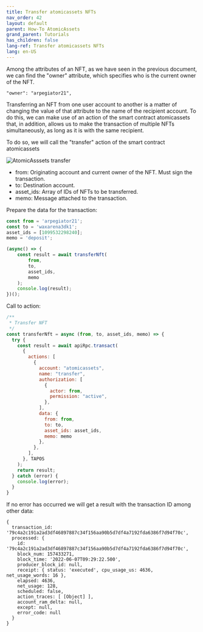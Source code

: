 ```yaml
---
title: Transfer atomicassets NFTs
nav_order: 42
layout: default
parent: How-To AtomicAssets
grand_parent: Tutorials
has_children: false
lang-ref: Transfer atomicassets NFTs
lang: en-US
---
```

Among the attributes of an NFT, as we have seen in the previous document, we can find the "owner" attribute, which specifies who is the current owner of the NFT.

```
"owner": "arpegiator21",
```
Transferring an NFT from one user account to another is a matter of changing the value of that attribute to the name of the recipient account. To do this, we can make use of an action of the smart contract atomicassets that, in addition, allows us to make the transaction of multiple NFTs simultaneously, as long as it is with the same recipient.

To do so, we will call the "transfer" action of the smart contract atomicassets

![AtomicAsssets transfer](/assets/img/tutorials/howto_atomicassets/aa_transfer.png)

- from: Originating account and current owner of the NFT. Must sign the transaction.
- to: Destination account.
- asset_ids: Array of IDs of NFTs to be transferred.
- memo: Message attached to the transaction.

Prepare the data for the transaction:
```js
const from = 'arpegiator21';
const to = 'waxarena3dk1';
asset_ids = [1099532298240];
memo = 'deposit';

(async() => {
    const result = await transferNft(
        from,
        to,
        asset_ids,
        memo
    );
    console.log(result);
})();
```
Call to action:

```js
/**
 * Transfer NFT
 */
const transferNft = async (from, to, asset_ids, memo) => {
  try {
    const result = await apiRpc.transact(
      {
        actions: [
          {
            account: "atomicassets",
            name: "transfer",
            authorization: [
              {
                actor: from,
                permission: "active",
              },
            ],
            data: {
              from: from,
              to: to,
              asset_ids: asset_ids,
              memo: memo
            },
          },
        ],
      }, TAPOS
    );
    return result;
  } catch (error) {
    console.log(error);
  }
}
```

If no error has occurred we will get a result with the transaction ID among other data:

```
{
  transaction_id: '79c4a2c191a2ad3df46897887c34f156aa90b5d7df4a7192fda6386f7d94f70c',
  processed: {
    id: '79c4a2c191a2ad3df46897887c34f156aa90b5d7df4a7192fda6386f7d94f70c',
    block_num: 157433271,
    block_time: '2022-06-07T09:29:22.500',
    producer_block_id: null,
    receipt: { status: 'executed', cpu_usage_us: 4636, net_usage_words: 16 },
    elapsed: 4636,
    net_usage: 128,
    scheduled: false,
    action_traces: [ [Object] ],
    account_ram_delta: null,
    except: null,
    error_code: null
  }
}
```